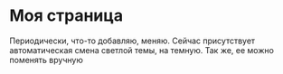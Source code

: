 # Моя страница
Периодически, что-то добавляю, меняю.
Сейчас присутствует автоматическая смена светлой темы, на темную. Так же, ее можно поменять вручную
